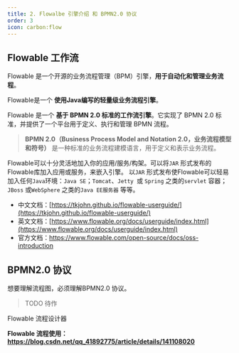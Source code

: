 ```yaml
---
title: 2. Flowalbe 引擎介绍 和 BPMN2.0 协议
order: 3
icon: carbon:flow
---
```


## Flowable 工作流

Flowable 是一个开源的业务流程管理（BPM）引擎，**用于自动化和管理业务流程**。

Flowable是一个 **使用Java编写的轻量级业务流程引擎**。

Flowable 是一个 **基于 BPMN 2.0 标准的工作流引擎**。它实现了 BPMN 2.0 标准，并提供了一个平台用于定义、执行和管理 BPMN 流程。

> **BPMN 2.0（Business Process Model and Notation 2.0，业务流程模型和符号）** 是一种标准的业务流程建模语言，用于定义和表示业务流程。

Flowable可以十分灵活地加入你的应用/服务/构架。可以将`JAR` 形式发布的Flowable库加入应用或服务，来嵌入引擎。 以`JAR` 形式发布使Flowable可以轻易加入任何`Java`环境：`Java SE`；`Tomcat`、`Jetty `或 `Spring` 之类的`servlet` 容器；`JBoss` 或`WebSphere` 之类的`Java EE服务器` 等等。

- 中文文档：[https://tkjohn.github.io/flowable-userguide/](https://tkjohn.github.io/flowable-userguide/)
- 英文文档：[https://www.flowable.org/docs/userguide/index.html](https://www.flowable.org/docs/userguide/index.html)
- 官方文档：https://www.flowable.com/open-source/docs/oss-introduction



## BPMN2.0 协议

想要理解流程图，必须理解BPMN2.0 协议。

> TODO 待作


Flowable 流程设计器

**Flowable 流程使用：https://blog.csdn.net/qq_41892775/article/details/141108020**





 